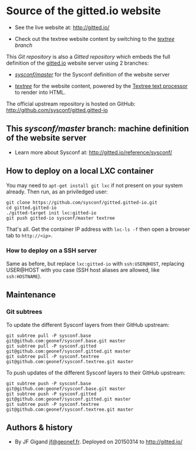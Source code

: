 # Source of the gitted.io website

* See the live website at: http://gitted.io/

* Check out the textree website content by switching to the
  *[textree](https://github.com/sysconf/gitted.gitted-io/tree/textree)
  branch*

This *Git repository* is also a *Gitted repository* which embeds the
full definition of the [gitted.io](http://gitted.io/) website server
using 2 branches:

* _[sysconf/master](https://github.com/sysconf/gitted.gitted-io/tree/sysconf/master)_
  for the Sysconf definition of the website server

* _[textree](https://github.com/sysconf/gitted.gitted-io/tree/textree)_
  for the website content, powered by the
  [Textree text processor](https://github.com/geonef/sysconf.textree/)
  to render into HTML.


The official upstream repository is hosted on GitHub:
http://github.com/sysconf/gitted.gitted-io


## This _sysconf/master_ branch: machine definition of the website server

* Learn more about Sysconf at: http://gitted.io/reference/sysconf/

## How to deploy on a local LXC container

You may need to ```apt-get install git lxc``` if not present on your
system already. Then run, as an priviledged user:
```
git clone https://github.com/sysconf/gitted.gitted-io.git
cd gitted.gitted-io
./gitted-target init lxc:gitted-io
git push gitted-io sysconf/master textree
```

That's all. Get the container IP address with ```lxc-ls -f``` then open
a browser tab to ```http://<ip>```.

### How to deploy on a SSH server

Same as before, but replace ```lxc:gitted-io``` with
```ssh:USER@HOST```, replacing USER@HOST with you case (SSH host
aliases are allowed, like ```ssh:HOSTNAME```).


## Maintenance

### Git subtrees

To update the different Sysconf layers from their GitHub upstream:
```
git subtree pull -P sysconf.base git@github.com:geonef/sysconf.base.git master
git subtree pull -P sysconf.gitted git@github.com:geonef/sysconf.gitted.git master
git subtree pull -P sysconf.textree git@github.com:geonef/sysconf.textree.git master
```

To push updates of the different Sysconf layers to their GitHub upstream:
```
git subtree push -P sysconf.base git@github.com:geonef/sysconf.base.git master
git subtree push -P sysconf.gitted git@github.com:geonef/sysconf.gitted.git master
git subtree push -P sysconf.textree git@github.com:geonef/sysconf.textree.git master
```

## Authors & history

* By JF Gigand <jf@geonef.fr>. Deployed on 20150314 to http://gitted.io/

